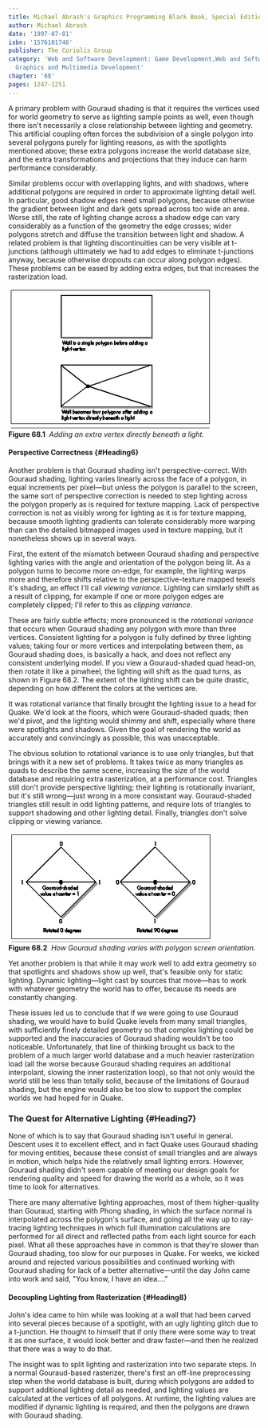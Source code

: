 ```yaml
---
title: Michael Abrash's Graphics Programming Black Book, Special Edition
author: Michael Abrash
date: '1997-07-01'
isbn: '1576101746'
publisher: The Coriolis Group
category: 'Web and Software Development: Game Development,Web and Software Development:
  Graphics and Multimedia Development'
chapter: '68'
pages: 1247-1251
---
```


A primary problem with Gouraud shading is that it requires the vertices
used for world geometry to serve as lighting sample points as well, even
though there isn't necessarily a close relationship between lighting and
geometry. This artificial coupling often forces the subdivision of a
single polygon into several polygons purely for lighting reasons, as
with the spotlights mentioned above; these extra polygons increase the
world database size, and the extra transformations and projections that
they induce can harm performance considerably.

Similar problems occur with overlapping lights, and with shadows, where
additional polygons are required in order to approximate lighting detail
well. In particular, good shadow edges need small polygons, because
otherwise the gradient between light and dark gets spread across too
wide an area. Worse still, the rate of lighting change across a shadow
edge can vary considerably as a function of the geometry the edge
crosses; wider polygons stretch and diffuse the transition between light
and shadow. A related problem is that lighting discontinuities can be
very visible at t-junctions (although ultimately we had to add edges to
eliminate t-junctions anyway, because otherwise dropouts can occur along
polygon edges). These problems can be eased by adding extra edges, but
that increases the rasterization load.

![](images/68-01.jpg)\
 **Figure 68.1**  *Adding an extra vertex directly beneath a light.*

#### Perspective Correctness {#Heading6}

Another problem is that Gouraud shading isn't perspective-correct. With
Gouraud shading, lighting varies linearly across the face of a polygon,
in equal increments per pixel—but unless the polygon is parallel to the
screen, the same sort of perspective correction is needed to step
lighting across the polygon properly as is required for texture mapping.
Lack of perspective correction is not as visibly wrong for lighting as
it is for texture mapping, because smooth lighting gradients can
tolerate considerably more warping than can the detailed bitmapped
images used in texture mapping, but it nonetheless shows up in several
ways.

First, the extent of the mismatch between Gouraud shading and
perspective lighting varies with the angle and orientation of the
polygon being lit. As a polygon turns to become more on-edge, for
example, the lighting warps more and therefore shifts relative to the
perspective-texture mapped texels it's shading, an effect I'll call
*viewing variance*. Lighting can similarly shift as a result of
clipping, for example if one or more polygon edges are completely
clipped; I'll refer to this as *clipping variance*.

These are fairly subtle effects; more pronounced is the *rotational
variance* that occurs when Gouraud shading any polygon with more than
three vertices. Consistent lighting for a polygon is fully defined by
three lighting values; taking four or more vertices and interpolating
between them, as Gouraud shading does, is basically a hack, and does not
reflect any consistent underlying model. If you view a Gouraud-shaded
quad head-on, then rotate it like a pinwheel, the lighting will shift as
the quad turns, as shown in Figure 68.2. The extent of the lighting
shift can be quite drastic, depending on how different the colors at the
vertices are.

It was rotational variance that finally brought the lighting issue to a
head for Quake. We'd look at the floors, which were Gouraud-shaded
quads; then we'd pivot, and the lighting would shimmy and shift,
especially where there were spotlights and shadows. Given the goal of
rendering the world as accurately and convincingly as possible, this was
unacceptable.

The obvious solution to rotational variance is to use only triangles,
but that brings with it a new set of problems. It takes twice as many
triangles as quads to describe the same scene, increasing the size of
the world database and requiring extra rasterization, at a performance
cost. Triangles still don't provide perspective lighting; their lighting
is rotationally invariant, but it's still wrong—just wrong in a more
consistant way. Gouraud-shaded triangles still result in odd lighting
patterns, and require lots of triangles to support shadowing and other
lighting detail. Finally, triangles don't solve clipping or viewing
variance.

![](images/68-02.jpg)\
 **Figure 68.2**  *How Gouraud shading varies with polygon screen
orientation.*

Yet another problem is that while it may work well to add extra geometry
so that spotlights and shadows show up well, that's feasible only for
static lighting. Dynamic lighting—light cast by sources that move—has to
work with whatever geometry the world has to offer, because its needs
are constantly changing.

These issues led us to conclude that if we were going to use Gouraud
shading, we would have to build Quake levels from many small triangles,
with sufficiently finely detailed geometry so that complex lighting
could be supported and the inaccuracies of Gouraud shading wouldn't be
too noticeable. Unfortunately, that line of thinking brought us back to
the problem of a much larger world database and a much heavier
rasterization load (all the worse because Gouraud shading requires an
additional interpolant, slowing the inner rasterization loop), so that
not only would the world still be less than totally solid, because of
the limitations of Gouraud shading, but the engine would also be too
slow to support the complex worlds we had hoped for in Quake.

### The Quest for Alternative Lighting {#Heading7}

None of which is to say that Gouraud shading isn't useful in general.
Descent uses it to excellent effect, and in fact Quake uses Gouraud
shading for moving entities, because these consist of small triangles
and are always in motion, which helps hide the relatively small lighting
errors. However, Gouraud shading didn't seem capable of meeting our
design goals for rendering quality and speed for drawing the world as a
whole, so it was time to look for alternatives.

There are many alternative lighting approaches, most of them
higher-quality than Gouraud, starting with Phong shading, in which the
surface normal is interpolated across the polygon's surface, and going
all the way up to ray-tracing lighting techniques in which full
illumination calculations are performed for all direct and reflected
paths from each light source for each pixel. What all these approaches
have in common is that they're slower than Gouraud shading, too slow for
our purposes in Quake. For weeks, we kicked around and rejected various
possibilities and continued working with Gouraud shading for lack of a
better alternative—until the day John came into work and said, "You
know, I have an idea...."

#### Decoupling Lighting from Rasterization {#Heading8}

John's idea came to him while was looking at a wall that had been carved
into several pieces because of a spotlight, with an ugly lighting glitch
due to a t-junction. He thought to himself that if only there were some
way to treat it as one surface, it would look better and draw faster—and
then he realized that there was a way to do that.

The insight was to split lighting and rasterization into two separate
steps. In a normal Gouraud-based rasterizer, there's first an off-line
preprocessing step when the world database is built, during which
polygons are added to support additional lighting detail as needed, and
lighting values are calculated at the vertices of all polygons. At
runtime, the lighting values are modified if dynamic lighting is
required, and then the polygons are drawn with Gouraud shading.
